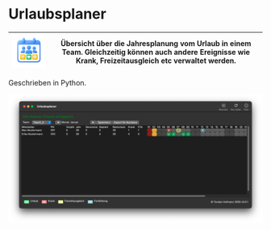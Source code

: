 # Urlaubsplaner

| <img src="icons/ico.png" alt="Urlaubsplaner" width="220"> | Übersicht über die Jahresplanung vom Urlaub in einem Team. Gleichzeitig können auch andere Ereignisse wie Krank, Freizeitausgleich etc verwaltet werden.  |
|----------------------------------|------------------------------------------------|

Geschrieben in Python.

![](./icons/urlaubsplaner.png)
